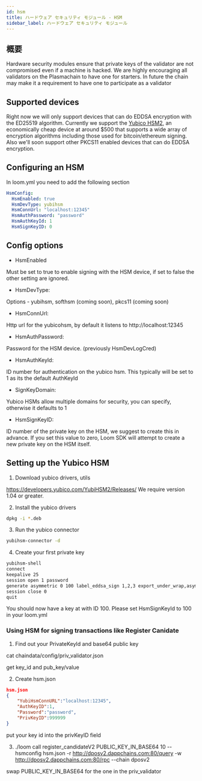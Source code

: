 ```yaml
---
id: hsm
title: ハードウェア セキュリティ モジュール - HSM
sidebar_label: ハードウェア セキュリティ モジュール
---
```

## 概要

Hardware security modules ensure that private keys of the validator are not compromised even if a machine is hacked. We are highly encouraging all validators on the Plasmachain to have one for starters. In future the chain may make it a requirement to have one to participate as a validator

## Supported devices

Right now we will only support devices that can do EDDSA encryption with the ED25519 algorithm. Currently we support the [Yubico HSM2](https://www.yubico.com/products/yubihsm/), an economically cheap device at around $500 that supports a wide array of encryption algorithms including those used for bitcoin/ethereum signing. Also we'll soon support other PKCS11 enabled devices that can do EDDSA encryption.

## Configuring an HSM

In loom.yml you need to add the following section

```yaml
HsmConfig:
  HsmEnabled: true
  HsmDevType: yubihsm
  HsmConnUrl: "localhost:12345"
  HsmAuthPassword: "password"
  HsmAuthKeyId: 1
  HsmSignKeyID: 0
```

## Config options

* HsmEnabled

Must be set to true to enable signing with the HSM device, if set to false the other setting are ignored.

* HsmDevType: 

Options - yubihsm, softhsm (coming soon), pkcs11 (coming soon)

* HsmConnUrl:

Http url for the yubicohsm, by default it listens to http://localhost:12345

* HsmAuthPassword: 

Password for the HSM device. (previously HsmDevLogCred)

* HsmAuthKeyId:

ID number for authentication on the yubico hsm. This typically will be set to 1 as its the default AuthKeyId

* SignKeyDomain:

Yubico HSMs allow multiple domains for security, you can specify, otherwise it defaults to 1

* HsmSignKeyID:

ID number of the private key on the HSM, we suggest to create this in advance. If you set this value to zero, Loom SDK will attempt to create a new private key on the HSM itself.

## Setting up the Yubico HSM

1. Download yubico drivers, utils

<https://developers.yubico.com/YubiHSM2/Releases/> We require version 1.04 or greater.

2. Install the yubico drivers 

```bash
dpkg -i *.deb 
```

3. Run the yubico connector

```bash
yubihsm-connector -d 
```

4. Create your first private key

```bash
yubihsm-shell
connect
keepalive 25
session open 1 password
generate asymmetric 0 100 label_eddsa_sign 1,2,3 export_under_wrap,asymmetric_sign_eddsa ed25519
session close 0
quit
```

You should now have a key at with ID 100. Please set HsmSignKeyId to 100 in your loom.yml

### Using HSM for signing transactions like Register Canidate

1. Find out your PrivateKeyId and base64 public key

cat chaindata/config/priv_validator.json

get key_id and pub_key/value

2. Create hsm.json

```json
hsm.json
{
    "YubiHsmConnURL":"localhost:12345",
    "AuthKeyID":1,
    "Password":"password",
    "PrivKeyID":999999 
}
```

put your key id into the privKeyID field

3. ./loom call register_candidateV2 PUBLIC_KEY_IN_BASE64 10 --hsmconfig hsm.json -r http://dposv2.dappchains.com:80/query -w http://dposv2.dappchains.com:80/rpc --chain dposv2

swap PUBLIC_KEY_IN_BASE64 for the one in the priv_validator